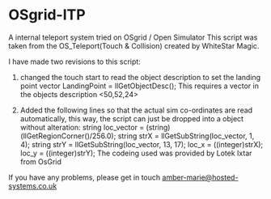 # OSgrid-ITP
A internal teleport system tried on OSgrid / Open Simulator
This script was taken from the OS_Teleport(Touch & Collision)
created by WhiteStar Magic.

I have made two revisions to this script:
1) changed the touch start to read the object description to
     set the landing point
          vector LandingPoint = llGetObjectDesc();
     This requires a vector in the objects description <50,52,24>

2) Added the following lines so that the actual sim co-ordinates
     are read automatically, this way, the script can just be
     dropped into a object without alteration:
          string loc_vector = (string) (llGetRegionCorner()/256.0);
          string strX = llGetSubString(loc_vector, 1, 4);
          string strY = llGetSubString(loc_vector, 13, 17);
          loc_x = ((integer)strX);
          loc_y = ((integer)strY);
     The codeing used was provided by Lotek Ixtar from OsGrid

If you have any problems, please get in touch amber-marie@hosted-systems.co.uk
